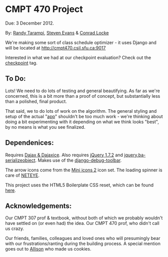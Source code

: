 CMPT 470 Project
================

Due: 3 December 2012.

By: [Randy Tarampi](https://github.com/randytarampi), [Steven Evans](https://github.com/FaceBones) & [Conrad Locke](https://github.com/clocke)

We're making some sort of class schedule optimizer - it uses Django and will be located at http://cmpt470.csil.sfu.ca:9017

Interested in what we had at our checkpoint evaluation? Check out the [checkpoint](https://github.com/randytarampi/awesomeProject/tree/checkpoint) tag.

To Do:
------

Lots! We need to do lots of testing and general beautifying. As far as we're concerned, this is a bit more than a proof of concept, but substantially less than a polished, final product.

That said, we to do lots of work on the algorithm. The general styling and setup of the actual "[app](http://cmpt470.csil.sfu.ca:9017/scheduler/)" shouldn't be too much work - we're thinking about doing a bit experimenting with it depending on what we think looks "best", by no means is what you see finalized.

Dependenices:
-------------

Requires [Dajax & Dajaxice](http://www.dajaxproject.com/).
Also requires [jQuery 1.7.2](http://code.jquery.com/jquery-1.7.2.js) and [jquery.ba-serializeobject](https://github.com/cowboy/jquery-misc/blob/master/jquery.ba-serializeobject.min.js).
Makes use of the [django-debug-toolbar](https://github.com/django-debug-toolbar/django-debug-toolbar).

The arrow icons come from the [Mini icons 2](http://www.iconfinder.com/search/?q=iconset%3Aminiicons2) icon set. The loading spinner is care of [NETEYE](http://neteye.github.com/activity-indicator.html).

This project uses the HTML5 Boilerplate CSS reset, which can be found [here](https://github.com/h5bp/html5-boilerplate/blob/master/css/main.css).

Acknowledgements:
-----------------

Our CMPT 307 prof & textbook, without both of which we probably wouldn't have settled on (or even had) the idea. Our CMPT 470 prof, who didn't call us crazy.

Our friends, families, colleagues and loved ones who will presumingly bear with our frustrations/ranting during the building process. A special mention goes out to [Allison](https://github.com/allisonng) who made us cookies.
